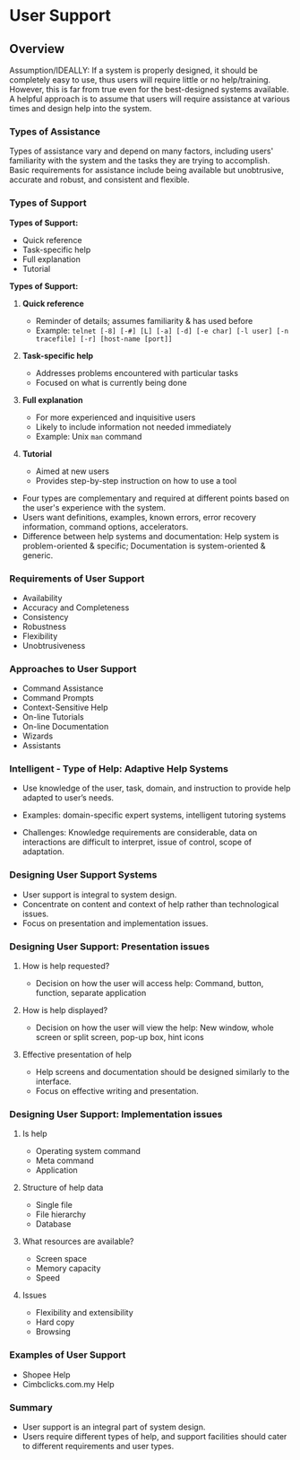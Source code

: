 # User Support

## Overview

Assumption/IDEALLY: If a system is properly designed, it should be completely easy to use, thus users will require little or no help/training. However, this is far from true even for the best-designed systems available. A helpful approach is to assume that users will require assistance at various times and design help into the system.

### Types of Assistance

Types of assistance vary and depend on many factors, including users' familiarity with the system and the tasks they are trying to accomplish. Basic requirements for assistance include being available but unobtrusive, accurate and robust, and consistent and flexible.

### Types of Support

**Types of Support:**

- Quick reference
- Task-specific help
- Full explanation
- Tutorial

**Types of Support:**

1. **Quick reference**
   - Reminder of details; assumes familiarity & has used before
   - Example: `telnet [-8] [-#] [L] [-a] [-d] [-e char] [-l user] [-n tracefile] [-r] [host-name [port]]`

2. **Task-specific help**
   - Addresses problems encountered with particular tasks
   - Focused on what is currently being done

3. **Full explanation**
   - For more experienced and inquisitive users
   - Likely to include information not needed immediately
   - Example: Unix `man` command

4. **Tutorial**
   - Aimed at new users
   - Provides step-by-step instruction on how to use a tool

- Four types are complementary and required at different points based on the user's experience with the system.
- Users want definitions, examples, known errors, error recovery information, command options, accelerators.
- Difference between help systems and documentation: Help system is problem-oriented & specific; Documentation is system-oriented & generic.

### Requirements of User Support

- Availability
- Accuracy and Completeness
- Consistency
- Robustness
- Flexibility
- Unobtrusiveness

### Approaches to User Support

- Command Assistance
- Command Prompts
- Context-Sensitive Help
- On-line Tutorials
- On-line Documentation
- Wizards
- Assistants

### Intelligent - Type of Help: Adaptive Help Systems

- Use knowledge of the user, task, domain, and instruction to provide help adapted to user’s needs.
- Examples: domain-specific expert systems, intelligent tutoring systems

- Challenges: Knowledge requirements are considerable, data on interactions are difficult to interpret, issue of control, scope of adaptation.

### Designing User Support Systems

- User support is integral to system design.
- Concentrate on content and context of help rather than technological issues.
- Focus on presentation and implementation issues.

### Designing User Support: Presentation issues

1. How is help requested?
   - Decision on how the user will access help: Command, button, function, separate application

2. How is help displayed?
   - Decision on how the user will view the help: New window, whole screen or split screen, pop-up box, hint icons

3. Effective presentation of help
   - Help screens and documentation should be designed similarly to the interface.
   - Focus on effective writing and presentation.

### Designing User Support: Implementation issues

1. Is help
   - Operating system command
   - Meta command
   - Application

2. Structure of help data
   - Single file
   - File hierarchy
   - Database

3. What resources are available?
   - Screen space
   - Memory capacity
   - Speed

4. Issues
   - Flexibility and extensibility
   - Hard copy
   - Browsing

### Examples of User Support

- Shopee Help
- Cimbclicks.com.my Help

### Summary

- User support is an integral part of system design.
- Users require different types of help, and support facilities should cater to different requirements and user types.
